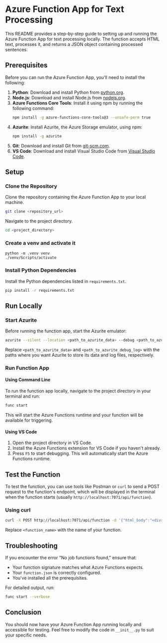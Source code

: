 # Azure Function App for Text Processing

This README provides a step-by-step guide to setting up and running the Azure Function App for text processing locally. The function accepts HTML text, processes it, and returns a JSON object containing processed sentences.

## Prerequisites

Before you can run the Azure Function App, you'll need to install the following:

1. **Python**: Download and install Python from [python.org](https://www.python.org/downloads/).
2. **Node.js**: Download and install Node.js from [nodejs.org](https://nodejs.org/).
3. **Azure Functions Core Tools**: Install it using npm by running the following command:
    ```bash
    npm install -g azure-functions-core-tools@3 --unsafe-perm true
    ```
4. **Azurite**: Install Azurite, the Azure Storage emulator, using npm:
    ```bash
    npm install -g azurite
    ```
5. **Git**: Download and install Git from [git-scm.com](https://git-scm.com/).
6. **VS Code**: Download and install Visual Studio Code from [Visual Studio Code](https://code.visualstudio.com/).

## Setup

### Clone the Repository

Clone the repository containing the Azure Function App to your local machine.

```bash
git clone <repository_url>
```

Navigate to the project directory.

```bash
cd <project_directory>
```

### Create a venv and activate it

```
python -m .venv venv
./venv/Scripts/activate
```


### Install Python Dependencies

Install the Python dependencies listed in `requirements.txt`.

```bash
pip install -r requirements.txt
```

## Run Locally

### Start Azurite

Before running the function app, start the Azurite emulator:

```bash
azurite --silent --location <path_to_azurite_data> --debug <path_to_azurite_debug_log>
```

Replace `<path_to_azurite_data>` and `<path_to_azurite_debug_log>` with the paths where you want Azurite to store its data and log files, respectively.

### Run Function App

#### Using Command Line

To run the function app locally, navigate to the project directory in your terminal and run:

```bash
func start
```

This will start the Azure Functions runtime and your function will be available for triggering.

#### Using VS Code

1. Open the project directory in VS Code.
2. Install the Azure Functions extension for VS Code if you haven't already.
3. Press `F5` to start debugging. This will automatically start the Azure Functions runtime.

## Test the Function

To test the function, you can use tools like Postman or `curl` to send a POST request to the function's endpoint, which will be displayed in the terminal when the function starts (usually `http://localhost:7071/api/function`).

### Using curl

```bash
curl -X POST http://localhost:7071/api/function -d '{"html_body":"<div>your HTML content here</div>"}'
```

Replace `<function_name>` with the name of your function.

## Troubleshooting

If you encounter the error "No job functions found," ensure that:

- Your function signature matches what Azure Functions expects.
- Your `function.json` is correctly configured.
- You've installed all the prerequisites.

For detailed output, run:

```bash
func start --verbose
```

## Conclusion

You should now have your Azure Function App running locally and accessible for testing. Feel free to modify the code in `__init__.py` to suit your specific needs.